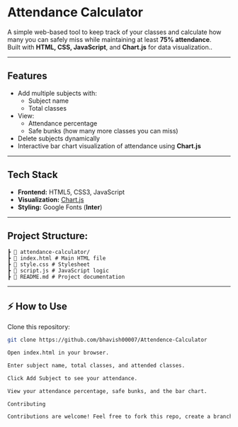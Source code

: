 #  Attendance Calculator

A simple web-based tool to keep track of your classes and calculate how many you can safely miss while maintaining at least **75% attendance**.  
Built with **HTML, CSS, JavaScript**, and **Chart.js** for data visualization..

---

## Features

- Add multiple subjects with:
  - Subject name
  - Total classes
- View:
  - Attendance percentage
  - Safe bunks (how many more classes you can miss)
- Delete subjects dynamically
- Interactive bar chart visualization of attendance using **Chart.js**

---

## Tech Stack

- **Frontend:** HTML5, CSS3, JavaScript
- **Visualization:** [Chart.js](https://www.chartjs.org/)
- **Styling:** Google Fonts (**Inter**)

---

##  Project Structure:
```
┣ 📁 attendance-calculator/
┣ 📄 index.html # Main HTML file
┣ 📄 style.css # Stylesheet
┣ 📄 script.js # JavaScript logic 
┣ 📄 README.md # Project documentation
```
---

## ⚡ How to Use

Clone this repository:

   ```bash
   git clone https://github.com/bhavish00007/Attendence-Calculator

Open index.html in your browser.

Enter subject name, total classes, and attended classes.

Click Add Subject to see your attendance.

View your attendance percentage, safe bunks, and the bar chart.

Contributing

Contributions are welcome! Feel free to fork this repo, create a branch, and submit a pull request.
